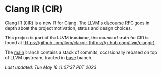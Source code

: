 # Clang IR (CIR)

Clang IR (CIR) is a new IR for Clang. The [LLVM's discourse RFC](https://discourse.llvm.org/t/rfc-an-mlir-based-clang-ir-cir/63319) goes in depth about
the project motivation, status and design choices.

This project is part of the LLVM incubator, the source of truth for CIR is found at
[https://github.com/llvm/clangir](https://github.com/llvm/clangir).

The [main](https://github.com/facebookincubator/clangir/tree/main) branch
contains a stack of commits, occasionally rebased on top of LLVM upstream,
tracked in
[base](https://github.com/llvm/clangir/tree/base)
branch.

<!---
On vim use ":r!date"
-->
*Last updated: Tue May 16 11:07:37 PDT 2023*
